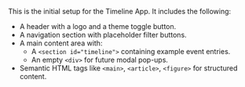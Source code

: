 This is the initial setup for the Timeline App. It includes the following:
- A header with a logo and a theme toggle button.
- A navigation section with placeholder filter buttons.
- A main content area with:
  - A `<section id="timeline">` containing example event entries.
  - An empty `<div>` for future modal pop-ups.
- Semantic HTML tags like `<main>`, `<article>`, `<figure>` for structured content.
